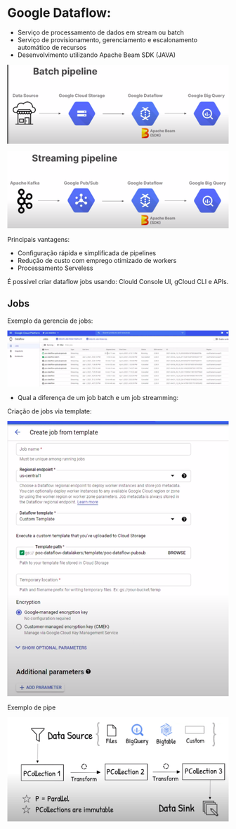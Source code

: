 # Google Dataflow: 

-  Serviço de processamento de dados em stream ou batch
-  Serviço de provisionamento, gerenciamento e escalonamento automático de recursos
-  Desenvolvimento utilizando Apache Beam SDK (JAVA)

![Alt text](./../../resources/DataEng/dataflow/image.png)

![Alt text](./../../resources/DataEng/dataflow/image-1.png)


Principais vantagens:

- Configuração rápida e simplificada de pipelines
- Redução de custo com emprego otimizado de workers
- Processamento Serveless

É possível criar dataflow jobs usando: Clould Console UI, gCloud CLI e APIs.

## Jobs

Exemplo da gerencia de jobs:

![Alt text](./../../resources/DataEng/dataflow/image-2.png)

- Qual a diferença de um job batch e um job streamming:


Criação de jobs via template:


![Alt text](./../../resources/DataEng/dataflow/image-3.png)

Exemplo de pipe

![Alt text](./../../resources/DataEng/dataflow/image-4.png)


